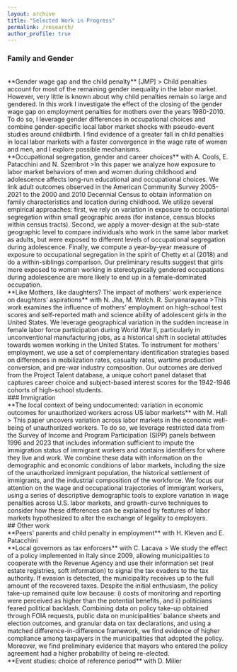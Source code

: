 ```yaml
---
layout: archive
title: "Selected Work in Progress"
permalink: /research/
author_profile: true
---
```


### Family and Gender
<br>
**Gender wage gap and the child penalty** [JMP]
> Child penalties account for most of the remaining gender inequality in the labor market. However, very little is known about why child penalties remain so large and gendered. In this work  I investigate the effect of the closing of the gender wage gap on employment penalties for mothers over the years 1980-2010.  To do so, I leverage gender differences in occupational choices and combine gender-specific local labor market shocks with pseudo-event studies around childbirth. I find evidence of a greater fall in child penalties in local labor markets with a faster convergence in the wage rate of women and men, and I explore possible mechanisms.

<br>
**Occupational segregation, gender and career choices** with A. Cools, E. Patacchini and N. Szembrot
>In this paper we analyze how exposure to labor market behaviors of men and women during childhood and adolescence affects long-run educational and occupational choices. We link adult outcomes observed in the American Community Survey 2005-2021 to the 2000 and 2010 Decennial Census to obtain information on family characteristics and location during childhood. We utilize several empirical approaches: first, we rely on variation in exposure to occupational segregation within small geographic areas (for instance, census blocks within census tracts). Second, we apply a mover-design at the sub-state geographic level to compare individuals who work in the same labor market as adults, but were exposed to different levels of occupational segregation during adolescence. Finally, we compute a year-by-year measure of exposure to occupational segregation in the spirit of Chetty et al (2018) and do a within-siblings comparison. Our preliminary results suggest that girls more exposed to women working in stereotypically gendered occupations during adolescence are more likely to end up in a female-dominated occupation.

<br>
**Like Mothers, like daughters? The impact of mothers' work experience on daughters' aspirations** with N. Jha, M. Welch. R. Suryanarayana
>This work examines the influence of mothers’ employment on high-school test scores and self-reported math and science ability of adolescent girls in the United States. We leverage geographical variation in the sudden increase in female labor force participation during World War II, particularly in unconventional manufacturing jobs, as a historical shift in societal attitudes towards women working in the United States. To instrument for mothers’ employment, we use 
a set of complementary identification strategies based on differences in mobilization rates, casualty rates, wartime production conversion, and pre-war industry composition. Our outcomes are derived from the Project Talent database, a unique cohort panel dataset that captures career choice and subject-based interest scores for the 1942-1946 cohorts of high-school students.

<br>
### Immigration
<br>
**The local context of being undocumented: variation in economic outcomes for unauthorized workers across US labor markets** with M. Hall
> This paper uncovers variation across labor markets in the economic well-being of unauthorized workers. To do so, we leverage restricted data from the Survey of Income and Program Participation (SIPP) panels between 1996 and 2023 that includes information sufficient to impute the immigration status of immigrant workers and contains identifiers for where they live and work. We combine these data with information on the demographic and economic conditions of labor markets, including the size of the unauthorized immigrant population, the historical settlement of immigrants, and the industrial composition of the workforce. We focus our attention on the wage and occupational trajectories of immigrant workers, using a series of descriptive demographic tools to explore variation in wage penalties across U.S. labor markets, and growth-curve techniques to consider how these differences can be explained by features of labor markets hypothesized to alter the exchange of legality to employers.

<br>
## Other work 
<br>
**Peers' parents and child penalty in employment** with H. Kleven and E. Patacchini

<br>
**Local governors as tax enforcers** with C. Lacava
> We study the effect of a policy implemented in Italy since 2009, allowing municipalities to cooperate with the Revenue Agency and use their information set (real estate registries, soft information) to signal the tax evaders to the tax authority. If evasion is detected, the municipality receives up to the full amount of the recovered taxes. Despite the initial enthusiasm, the policy take-up remained quite low because: i) costs of monitoring and reporting were perceived as higher than the potential benefits, and ii) politicians feared political backlash. Combining data on policy take-up obtained through FOIA requests, public data on municipalities’ balance sheets and election outcomes, and granular data on tax declarations, and using a matched difference-in-difference framework, we find evidence of higher compliance among taxpayers in the municipalities that adopted the policy. Moreover, we find preliminary evidence that mayors who entered the policy agreement had a higher probability of being re-elected.

<br>
**Event studies: choice of reference period** with D. Miller

